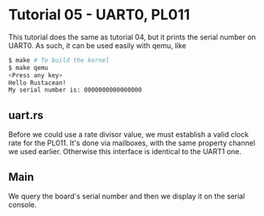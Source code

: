 Tutorial 05 - UART0, PL011
==========================

This tutorial does the same as tutorial 04, but it prints the serial number on UART0. As such, it can be used
easily with qemu, like

```sh
$ make # To build the kernel
$ make qemu
<Press any key>
Hello Rustacean!
My serial number is: 0000000000000000
```

uart.rs
--------------

Before we could use a rate divisor value, we must establish a valid clock rate for the PL011. It's done
via mailboxes, with the same property channel we used earlier. Otherwise this interface is identical to the
UART1 one.

Main
----

We query the board's serial number and then we display it on the serial console.
